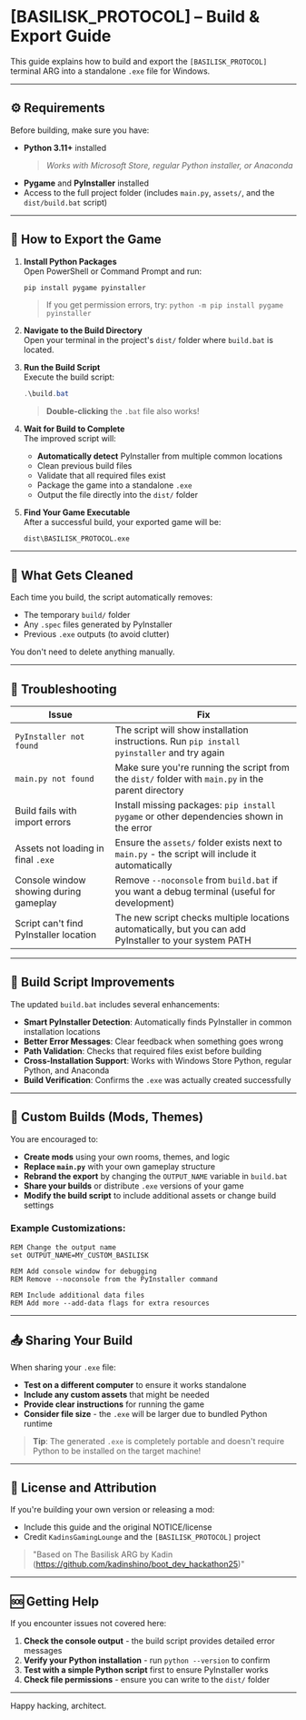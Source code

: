 # [BASILISK_PROTOCOL] – Build & Export Guide

This guide explains how to build and export the `[BASILISK_PROTOCOL]` terminal ARG into a standalone `.exe` file for Windows.

---

## ⚙️ Requirements

Before building, make sure you have:

- **Python 3.11+** installed  
  > _Works with Microsoft Store, regular Python installer, or Anaconda_  
- **Pygame** and **PyInstaller** installed  
- Access to the full project folder (includes `main.py`, `assets/`, and the `dist/build.bat` script)

---

## 🚀 How to Export the Game

1. **Install Python Packages**  
   Open PowerShell or Command Prompt and run:
   ```powershell
   pip install pygame pyinstaller
   ```
   > If you get permission errors, try: `python -m pip install pygame pyinstaller`

2. **Navigate to the Build Directory**  
   Open your terminal in the project's `dist/` folder where `build.bat` is located.

3. **Run the Build Script**  
   Execute the build script:
   ```powershell
   .\build.bat
   ```
   > **Double-clicking** the `.bat` file also works!

4. **Wait for Build to Complete**  
   The improved script will:
   - **Automatically detect** PyInstaller from multiple common locations
   - Clean previous build files
   - Validate that all required files exist
   - Package the game into a standalone `.exe`
   - Output the file directly into the `dist/` folder

5. **Find Your Game Executable**  
   After a successful build, your exported game will be:
   ```
   dist\BASILISK_PROTOCOL.exe
   ```

---

## 🧼 What Gets Cleaned

Each time you build, the script automatically removes:

- The temporary `build/` folder
- Any `.spec` files generated by PyInstaller
- Previous `.exe` outputs (to avoid clutter)

You don't need to delete anything manually.

---

## 🧰 Troubleshooting

| Issue                                    | Fix                                                                                           |
|------------------------------------------|-----------------------------------------------------------------------------------------------|
| `PyInstaller not found`                  | The script will show installation instructions. Run `pip install pyinstaller` and try again |
| `main.py not found`                      | Make sure you're running the script from the `dist/` folder with `main.py` in the parent directory |
| Build fails with import errors          | Install missing packages: `pip install pygame` or other dependencies shown in the error      |
| Assets not loading in final `.exe`      | Ensure the `assets/` folder exists next to `main.py` - the script will include it automatically |
| Console window showing during gameplay  | Remove `--noconsole` from `build.bat` if you want a debug terminal (useful for development)   |
| Script can't find PyInstaller location  | The new script checks multiple locations automatically, but you can add PyInstaller to your system PATH |

---

## 🔧 Build Script Improvements

The updated `build.bat` includes several enhancements:

- **Smart PyInstaller Detection**: Automatically finds PyInstaller in common installation locations
- **Better Error Messages**: Clear feedback when something goes wrong
- **Path Validation**: Checks that required files exist before building
- **Cross-Installation Support**: Works with Windows Store Python, regular Python, and Anaconda
- **Build Verification**: Confirms the `.exe` was actually created successfully

---

## 🧠 Custom Builds (Mods, Themes)

You are encouraged to:

- **Create mods** using your own rooms, themes, and logic
- **Replace `main.py`** with your own gameplay structure
- **Rebrand the export** by changing the `OUTPUT_NAME` variable in `build.bat`
- **Share your builds** or distribute `.exe` versions of your game
- **Modify the build script** to include additional assets or change build settings

### Example Customizations:
```batch
REM Change the output name
set OUTPUT_NAME=MY_CUSTOM_BASILISK

REM Add console window for debugging
REM Remove --noconsole from the PyInstaller command

REM Include additional data files
REM Add more --add-data flags for extra resources
```

---

## 📤 Sharing Your Build

When sharing your `.exe` file:

- **Test on a different computer** to ensure it works standalone
- **Include any custom assets** that might be needed
- **Provide clear instructions** for running the game
- **Consider file size** - the `.exe` will be larger due to bundled Python runtime

> **Tip**: The generated `.exe` is completely portable and doesn't require Python to be installed on the target machine!

---

## 📜 License and Attribution

If you're building your own version or releasing a mod:

- Include this guide and the original NOTICE/license
- Credit `KadinsGamingLounge` and the `[BASILISK_PROTOCOL]` project

> "Based on The Basilisk ARG by Kadin (https://github.com/kadinshino/boot_dev_hackathon25)"

---

## 🆘 Getting Help

If you encounter issues not covered here:

1. **Check the console output** - the build script provides detailed error messages
2. **Verify your Python installation** - run `python --version` to confirm
3. **Test with a simple Python script** first to ensure PyInstaller works
4. **Check file permissions** - ensure you can write to the `dist/` folder

---

Happy hacking, architect.